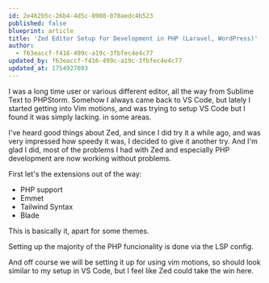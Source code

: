```yaml
---
id: 2e462b5c-26b4-4d5c-8908-078aedc4b523
published: false
blueprint: article
title: 'Zed Editor Setup for Development in PHP (Laravel, WordPress)'
author:
  - f63eaccf-f416-499c-a19c-3fbfec4e4c77
updated_by: f63eaccf-f416-499c-a19c-3fbfec4e4c77
updated_at: 1754927093
---
```

I was a long time user or various different editor, all the way from Sublime Text to PHPStorm. Somehow I always came back to VS Code, but lately I started getting into Vim motions, and was trying to setup VS Code but I found it was simply lacking. in some areas.

I've heard good things about Zed, and since I did try it a while ago, and was very impressed how speedy it was, I decided to give it another try. And I'm glad I did, most of the problems I had with Zed and especially PHP development are now working without problems.

First let's the extensions out of the way:

- PHP support
- Emmet
- Tailwind Syntax
- Blade

This is basically it, apart for some themes.

Setting up the majority of the PHP funcionality is done via the LSP config.

And off course we will be setting it up for using vim motions, so should look similar to my setup in VS Code, but I feel like Zed could take the win here.